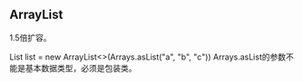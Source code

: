 ﻿
## ArrayList
1.5倍扩容。

List list = new ArrayList<>(Arrays.asList("a", "b", "c"))
Arrays.asList的参数不能是基本数据类型，必须是包装类。

